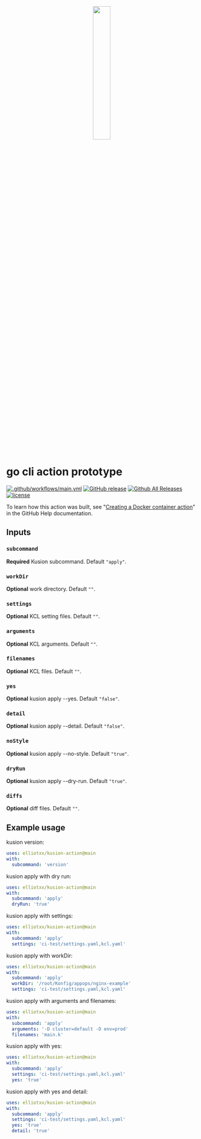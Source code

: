 <div  align="center">
<img src="https://www.gstatic.com/android/keyboard/emojikitchen/20201001/u1f971/u1f971_u1f32d.png" width="30%" align="center" />
</div>

# go cli action prototype

[![.github/workflows/main.yml](https://github.com/elliotxx/kusion-action/actions/workflows/main.yml/badge.svg?branch=main)](https://github.com/elliotxx/kusion-action/actions/workflows/main.yml)
[![GitHub release](https://img.shields.io/github/release/elliotxx/kusion-action.svg)](https://github.com/elliotxx/kusion-action/releases)
[![Github All Releases](https://img.shields.io/github/downloads/elliotxx/kusion-action/total.svg)](https://github.com/elliotxx/kusion-action/releases)
[![license](https://img.shields.io/github/license/elliotxx/kusion-action.svg)](https://github.com/elliotxx/kusion-action/blob/master/LICENSE)

To learn how this action was built, see "[Creating a Docker container action](https://help.github.com/en/articles/creating-a-docker-container-action)" in the GitHub Help documentation.

## Inputs

### `subcommand`

**Required** Kusion subcommand. Default `"apply"`.

### `workDir`

**Optional** work directory. Default `""`.

### `settings`

**Optional** KCL setting files. Default `""`.

### `arguments`

**Optional** KCL arguments. Default `""`.

### `filenames`

**Optional** KCL files. Default `""`.

### `yes`

**Optional** kusion apply --yes. Default `"false"`.

### `detail`

**Optional** kusion apply --detail. Default `"false"`.

### `noStyle`

**Optional** kusion apply --no-style. Default `"true"`.

### `dryRun`

**Optional** kusion apply --dry-run. Default `"true"`.

### `diffs`

**Optional** diff files. Default `""`.

## Example usage

kusion version:
```yaml
uses: elliotxx/kusion-action@main
with:
  subcommand: 'version'
```

kusion apply with dry run:
```yaml
uses: elliotxx/kusion-action@main
with:
  subcommand: 'apply'
  dryRun: 'true'
```

kusion apply with settings:
```yaml
uses: elliotxx/kusion-action@main
with:
  subcommand: 'apply'
  settings: 'ci-test/settings.yaml,kcl.yaml'
```

kusion apply with workDir:
```yaml
uses: elliotxx/kusion-action@main
with:
  subcommand: 'apply'
  workDir: '/root/Konfig/appops/nginx-example'
  settings: 'ci-test/settings.yaml,kcl.yaml'
```


kusion apply with arguments and filenames:
```yaml
uses: elliotxx/kusion-action@main
with:
  subcommand: 'apply'
  arguments: '-D cluster=default -D env=prod'
  filenames: 'main.k'
```


kusion apply with yes:
```yaml
uses: elliotxx/kusion-action@main
with:
  subcommand: 'apply'
  settings: 'ci-test/settings.yaml,kcl.yaml'
  yes: 'true'
```

kusion apply with yes and detail:
```yaml
uses: elliotxx/kusion-action@main
with:
  subcommand: 'apply'
  settings: 'ci-test/settings.yaml,kcl.yaml'
  yes: 'true'
  detail: 'true'
```